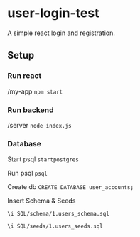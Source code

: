 # user-login-test

A simple react login and registration.

## Setup

### Run react

/my-app `npm start`

### Run backend

/server `node index.js`

### Database

Start psql
`startpostgres`

Run psql
`psql`

Create db
`CREATE DATABASE user_accounts;`

Insert Schema & Seeds

`\i SQL/schema/1.users_schema.sql`

`\i SQL/seeds/1.users_seeds.sql`
